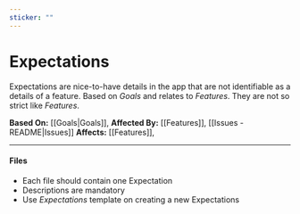 ```yaml
---
sticker: ""
---
```

# Expectations
Expectations are nice-to-have details in the app that are not identifiable as a details of a feature. Based on _Goals_ and relates to _Features_. They are not so strict like _Features_.

**Based On:** [[Goals|Goals]],
**Affected By:** [[Features]], [[Issues - README|Issues]]
**Affects:** [[Features]],

---

#### Files
- Each file should contain one Expectation
- Descriptions are mandatory
- Use _Expectations_ template on creating a new Expectations

